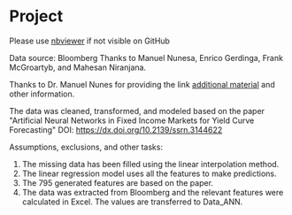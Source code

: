 # Project


Please use [nbviewer]([url](https://nbviewer.org/)https://nbviewer.org/) if not visible on GitHub


Data source: Bloomberg
Thanks to Manuel Nunesa, Enrico Gerdinga, Frank McGroartyb, and Mahesan Niranjana. 

Thanks to Dr. Manuel Nunes for providing the link [additional material]([url](https://eprints.soton.ac.uk/425965/)https://eprints.soton.ac.uk/425965/) and other information.

The data was cleaned, transformed, and modeled based on the paper "Artificial Neural Networks in Fixed Income Markets for Yield Curve Forecasting" DOI: https://dx.doi.org/10.2139/ssrn.3144622

Assumptions, exclusions, and other tasks:

1. The missing data has been filled using the linear interpolation method.
2. The linear regression model uses all the features to make predictions.
3. The 795 generated features are based on the paper.
4. The data was extracted from Bloomberg and the relevant features were calculated in Excel. The values are transferred to Data_ANN.

